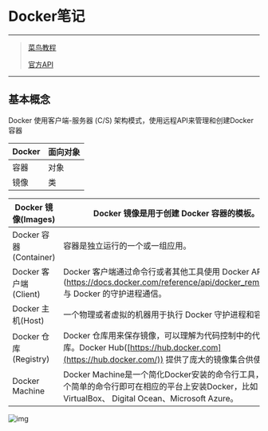 # Docker笔记

---

> [菜鸟教程](<http://www.runoob.com/docker/docker-tutorial.html>)
>
> [官方API](<https://docs.docker.com/develop/sdk/>)

---



## 基本概念

Docker 使用客户端-服务器 (C/S) 架构模式，使用远程API来管理和创建Docker容器

| Docker | 面向对象 |
| :----- | :------- |
| 容器   | 对象     |
| 镜像   | 类       |

| Docker 镜像(Images)    | Docker 镜像是用于创建 Docker 容器的模板。                    |
| ---------------------- | ------------------------------------------------------------ |
| Docker 容器(Container) | 容器是独立运行的一个或一组应用。                             |
| Docker 客户端(Client)  | Docker 客户端通过命令行或者其他工具使用 Docker API (<https://docs.docker.com/reference/api/docker_remote_api>) 与 Docker 的守护进程通信。 |
| Docker 主机(Host)      | 一个物理或者虚拟的机器用于执行 Docker 守护进程和容器。       |
| Docker 仓库(Registry)  | Docker 仓库用来保存镜像，可以理解为代码控制中的代码仓库。Docker Hub([https://hub.docker.com](https://hub.docker.com/)) 提供了庞大的镜像集合供使用。 |
| Docker Machine         | Docker Machine是一个简化Docker安装的命令行工具，通过一个简单的命令行即可在相应的平台上安装Docker，比如VirtualBox、 Digital Ocean、Microsoft Azure。 |

![img](http://www.runoob.com/wp-content/uploads/2016/04/576507-docker1.png)

